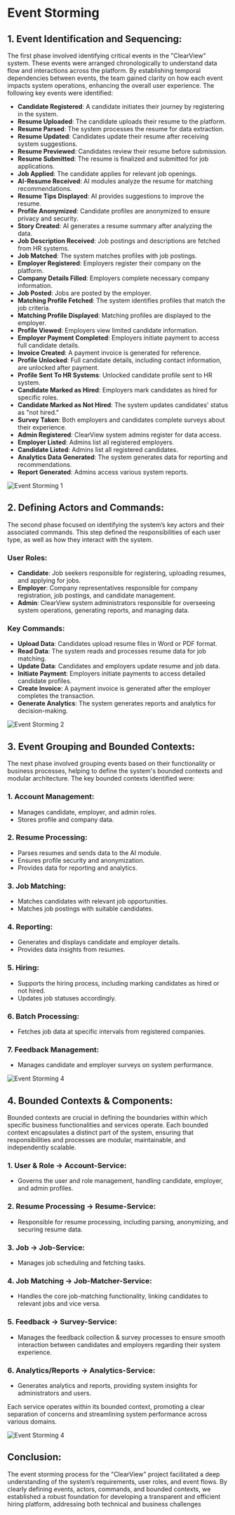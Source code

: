 # Event Storming
 
## 1. Event Identification and Sequencing:
The first phase involved identifying critical events in the "ClearView" system. These events were arranged chronologically to understand data flow and interactions across the platform. By establishing temporal dependencies between events, the team gained clarity on how each event impacts system operations, enhancing the overall user experience. The following key events were identified:
 
- **Candidate Registered**: A candidate initiates their journey by registering in the system.
- **Resume Uploaded**: The candidate uploads their resume to the platform.
- **Resume Parsed**: The system processes the resume for data extraction.
- **Resume Updated**: Candidates update their resume after receiving system suggestions.
- **Resume Previewed**: Candidates review their resume before submission.
- **Resume Submitted**: The resume is finalized and submitted for job applications.
- **Job Applied**: The candidate applies for relevant job openings.
- **AI-Resume Received**: AI modules analyze the resume for matching recommendations.
- **Resume Tips Displayed**: AI provides suggestions to improve the resume.
- **Profile Anonymized**: Candidate profiles are anonymized to ensure privacy and security.
- **Story Created**: AI generates a resume summary after analyzing the data.
- **Job Description Received**: Job postings and descriptions are fetched from HR systems.
- **Job Matched**: The system matches profiles with job postings.
- **Employer Registered**: Employers register their company on the platform.
- **Company Details Filled**: Employers complete necessary company information.
- **Job Posted**: Jobs are posted by the employer.
- **Matching Profile Fetched**: The system identifies profiles that match the job criteria.
- **Matching Profile Displayed**: Matching profiles are displayed to the employer.
- **Profile Viewed**: Employers view limited candidate information.
- **Employer Payment Completed**: Employers initiate payment to access full candidate details.
- **Invoice Created**: A payment invoice is generated for reference.
- **Profile Unlocked**: Full candidate details, including contact information, are unlocked after payment.
- **Profile Sent To HR Systems**: Unlocked candidate profile sent to HR system.
- **Candidate Marked as Hired**: Employers mark candidates as hired for specific roles.
- **Candidate Marked as Not Hired**: The system updates candidates' status as "not hired."
- **Survey Taken**: Both employers and candidates complete surveys about their experience.
- **Admin Registered**: ClearView system admins register for data access.
- **Employer Listed**: Admins list all registered employers.
- **Candidate Listed**: Admins list all registered candidates.
- **Analytics Data Generated**: The system generates data for reporting and recommendations.
- **Report Generated**: Admins access various system reports.
 
<img src="images/Event Storming 1.png" alt="Event Storming 1"/>
 
## 2. Defining Actors and Commands:
The second phase focused on identifying the system’s key actors and their associated commands. This step defined the responsibilities of each user type, as well as how they interact with the system.
 
### User Roles:
- **Candidate**: Job seekers responsible for registering, uploading resumes, and applying for jobs.
- **Employer**: Company representatives responsible for company registration, job postings, and candidate management.
- **Admin**: ClearView system administrators responsible for overseeing system operations, generating reports, and managing data.
 
### Key Commands:
- **Upload Data**: Candidates upload resume files in Word or PDF format.
- **Read Data**: The system reads and processes resume data for job matching.
- **Update Data**: Candidates and employers update resume and job data.
- **Initiate Payment**: Employers initiate payments to access detailed candidate profiles.
- **Create Invoice**: A payment invoice is generated after the employer completes the transaction.
- **Generate Analytics**: The system generates reports and analytics for decision-making.
 
<img src="images/Event Storming 2.png" alt="Event Storming 2"/>
 
## 3. Event Grouping and Bounded Contexts:
The next phase involved grouping events based on their functionality or business processes, helping to define the system's bounded contexts and modular architecture. The key bounded contexts identified were:
 
### 1. **Account Management**:
- Manages candidate, employer, and admin roles.
- Stores profile and company data.
 
### 2. **Resume Processing**:
- Parses resumes and sends data to the AI module.
- Ensures profile security and anonymization.
- Provides data for reporting and analytics.
 
### 3. **Job Matching**:
- Matches candidates with relevant job opportunities.
- Matches job postings with suitable candidates.
 
### 4. **Reporting**:
- Generates and displays candidate and employer details.
- Provides data insights from resumes.
 
### 5. **Hiring**:
- Supports the hiring process, including marking candidates as hired or not hired.
- Updates job statuses accordingly.
 
### 6. **Batch Processing**:
- Fetches job data at specific intervals from registered companies.
 
### 7. **Feedback Management**:
- Manages candidate and employer surveys on system performance.
 
<img src="images/Event Storming 3.png" alt="Event Storming 4"/>

## 4. Bounded Contexts & Components:
Bounded contexts are crucial in defining the boundaries within which specific business functionalities and services operate. Each bounded context encapsulates a distinct part of the system, ensuring that responsibilities and processes are modular, maintainable, and independently scalable.

### 1. **User & Role -> Account-Service**:
- Governs the user and role management, handling candidate, employer, and admin profiles.

### 2. **Resume Processing -> Resume-Service**:
- Responsible for resume processing, including parsing, anonymizing, and securing resume data.

### 3. **Job  -> Job-Service**:
- Manages job scheduling and fetching tasks.

### 4. **Job Matching -> Job-Matcher-Service**:
- Handles the core job-matching functionality, linking candidates to relevant jobs and vice versa.

### 5. **Feedback -> Survey-Service**:
- Manages the feedback collection & survey processes to ensure smooth interaction between candidates and employers regarding their system experience.

### 6. **Analytics/Reports -> Analytics-Service**:
- Generates analytics and reports, providing system insights for administrators and users.

Each service operates within its bounded context, promoting a clear separation of concerns and streamlining system performance across various domains.

<img src="images/Event Storming 4.png" alt="Event Storming 4"/>
 
## Conclusion:
The event storming process for the "ClearView" project facilitated a deep understanding of the system’s requirements, user roles, and event flows. By clearly defining events, actors, commands, and bounded contexts, we established a robust foundation for developing a transparent and efficient hiring platform, addressing both technical and business challenges
